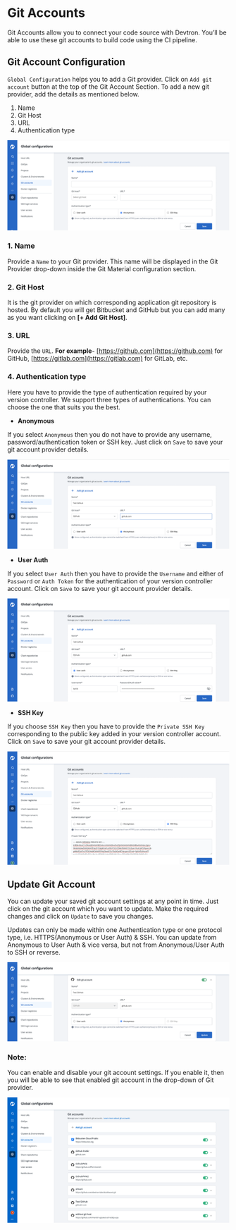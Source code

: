 # Git Accounts

Git Accounts allow you to connect your code source with Devtron. You’ll be able to use these git accounts to build code using the CI pipeline.

## Git Account Configuration

`Global Configuration` helps you to add a Git provider. Click on `Add git account` button at the top of the Git Account Section. To add a new git provider, add the details as mentioned below.

1. Name
2. Git Host
3. URL
4. Authentication type


![](../../.gitbook/assets/git-accounts-1.png)

### 1. Name

Provide a `Name` to your Git provider. This name will be displayed in the Git Provider drop-down inside the Git Material configuration section.

### 2. Git Host

It is the git provider on which corresponding application git repository is hosted. By default you will get Bitbucket and GitHub but you can add many as you want clicking on **[+ Add Git Host]**.

### 3. URL

Provide the `URL`. **For example**- [https://github.com](https://github.com) for GitHub, [https://gitlab.com](https://gitlab.com) for GitLab, etc.

### 4. Authentication type

Here you have to provide the type of authentication required by your version controller. We support three types of authentications. You can choose the one that suits you the best.

* **Anonymous**

If you select `Anonymous` then you do not have to provide any username, password/authentication token or SSH key. Just click on `Save` to save your git account provider details.

![](../../.gitbook/assets/git-accounts-2.png)

* **User Auth**

If you select `User Auth` then you have to provide the `Username` and either of `Password` or `Auth Token` for the authentication of your version controller account. Click on `Save` to save your git account provider details.

![](../../.gitbook/assets/git-accounts-3.png)

* **SSH Key**

If you choose `SSH Key` then you have to provide the `Private SSH Key` corresponding to the public key added in your version controller account. Click on `Save` to save your git account provider details.

![](../../.gitbook/assets/git-accounts-4.png)

## Update Git Account

You can update your saved git account settings at any point in time. Just click on the git account which you want to update. Make the required changes and click on `Update` to save you changes.

Updates can only be made within one Authentication type or one protocol type, i.e. HTTPS(Anonymous or User Auth) & SSH. You can update from Anonymous to User Auth & vice versa, but not from Anonymous/User Auth to SSH or reverse.

![](../../.gitbook/assets/git-accounts-5.png)

### Note:

You can enable and disable your git account settings. If you enable it, then you will be able to see that enabled git account in the drop-down of Git provider.

![](../../.gitbook/assets/git-accounts-6.png)
